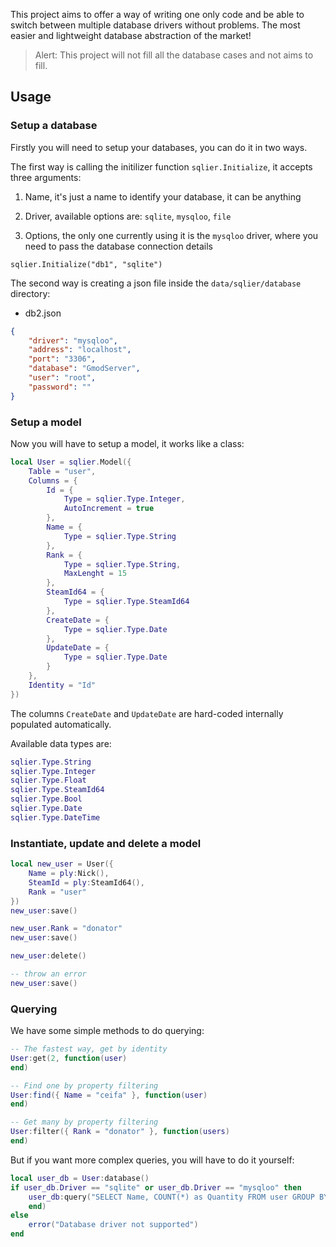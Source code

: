 This project aims to offer a way of writing one only code and be able to switch between multiple database drivers without problems. The most easier and lightweight database abstraction of the market!

> Alert: This project will not fill all the database cases and not aims to fill.

## Usage

### Setup a database

Firstly you will need to setup your databases, you can do it in two ways.

The first way is calling the initilizer function `sqlier.Initialize`, it accepts three arguments:

1. Name, it's just a name to identify your database, it can be anything

2. Driver, available options are: `sqlite`, `mysqloo`, `file`

3. Options, the only one currently using it is the `mysqloo` driver, where you need to pass the database connection details

```
sqlier.Initialize("db1", "sqlite")
```

The second way is creating a json file inside the `data/sqlier/database` directory:

* db2.json
```json
{
    "driver": "mysqloo",
    "address": "localhost",
    "port": "3306",
    "database": "GmodServer",
    "user": "root",
    "password": ""
}
```

### Setup a model

Now you will have to setup a model, it works like a class:

```lua
local User = sqlier.Model({
    Table = "user",
    Columns = {
        Id = {
            Type = sqlier.Type.Integer,
            AutoIncrement = true
        },
        Name = {
            Type = sqlier.Type.String
        },
        Rank = {
            Type = sqlier.Type.String,
            MaxLenght = 15
        },
        SteamId64 = {
            Type = sqlier.Type.SteamId64
        },
        CreateDate = {
            Type = sqlier.Type.Date
        },
        UpdateDate = {
            Type = sqlier.Type.Date
        }
    },
    Identity = "Id"
})
```

The columns `CreateDate` and `UpdateDate` are hard-coded internally populated automatically.

Available data types are:

```lua
sqlier.Type.String
sqlier.Type.Integer
sqlier.Type.Float
sqlier.Type.SteamId64
sqlier.Type.Bool
sqlier.Type.Date
sqlier.Type.DateTime
```

### Instantiate, update and delete a model

```lua
local new_user = User({
    Name = ply:Nick(),
    SteamId = ply:SteamId64(),
    Rank = "user"
})
new_user:save()

new_user.Rank = "donator"
new_user:save()

new_user:delete()

-- throw an error
new_user:save()
```

### Querying

We have some simple methods to do querying:

```lua
-- The fastest way, get by identity
User:get(2, function(user)
end)

-- Find one by property filtering
User:find({ Name = "ceifa" }, function(user)
end)

-- Get many by property filtering
User:filter({ Rank = "donator" }, function(users)
end)
```

But if you want more complex queries, you will have to do it yourself:

```lua
local user_db = User:database()
if user_db.Driver == "sqlite" or user_db.Driver == "mysqloo" then
    user_db:query("SELECT Name, COUNT(*) as Quantity FROM user GROUP BY Name", function(names)
    end)
else
    error("Database driver not supported")
end
```